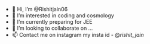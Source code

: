 - 👋 Hi, I’m @Rishitjain06
- 👀 I’m interested in coding and cosmology
- 🌱 I’m currently preparing for JEE
- 💞️ I’m looking to collaborate on ...
- 📫 Contact me on instagram my insta id - @_rishit_jain_

<!---
Rishitjain06/Rishitjain06 is a ✨ special ✨ repository because its `README.md` (this file) appears on your GitHub profile.
You can click the Preview link to take a look at your changes.
--->
